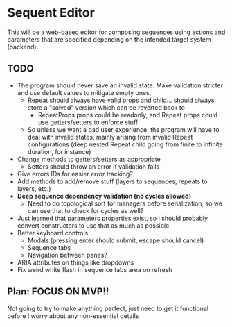 # Sequent Editor

This will be a web-based editor for composing sequences using actions and parameters that are specified depending on the intended target system (backend).

## TODO

- The program should never save an invalid state. Make validation stricter and use default values to mitigate empty ones.
  - Repeat should always have valid props and child... should always store a "solved" version which can be reverted back to
    - RepeatProps props could be readonly, and Repeat props could use getters/setters to enforce stuff
  - So unless we want a bad user experience, the program will have to deal with invalid states, mainly arising from invalid Repeat configurations (deep nested Repeat child going from finite to infinite duration, for instance)
- Change methods to getters/setters as appropriate
  - Setters should throw an error if validation fails
- Give errors IDs for easier error tracking?
- Add methods to add/remove stuff (layers to sequences, repeats to layers, etc.)
- **Deep sequence dependency validation (no cycles allowed)**
  - Need to do topological sort for managers before serialization, so we can use that to check for cycles as well?
- Just learned that parameters properties exist, so I should probably convert constructors to use that as much as possible
- Better keyboard controls
  - Modals (pressing enter should submit, escape should cancel)
  - Sequence tabs
  - Navigation between panes?
- ARIA attributes on things like dropdowns
- Fix weird white flash in sequence tabs area on refresh

## Plan: FOCUS ON MVP!!

Not going to try to make anything perfect, just need to get it functional before I worry about any non-essential details